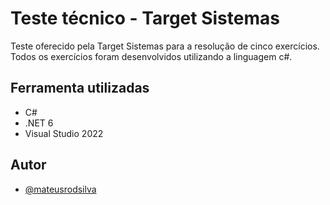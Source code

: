 
# Teste técnico - Target Sistemas

Teste oferecido pela Target Sistemas para a resolução de cinco exercícios.
Todos os exercícios foram desenvolvidos utilizando a linguagem c#.


## Ferramenta utilizadas
- C#
- .NET 6
- Visual Studio 2022

## Autor
- [@mateusrodsilva](https://github.com/mateusrodsilva)
